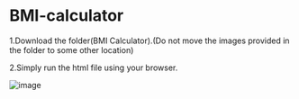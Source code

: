 # BMI-calculator
1.Download the  folder(BMI Calculator).(Do not move the images provided in the folder to some other location)

2.Simply run the html file using your browser.

![image](https://user-images.githubusercontent.com/65773765/122556851-a1ca7980-d059-11eb-8d8c-2412eb64374f.png)

